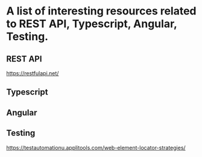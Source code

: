 # A list of interesting resources related to REST API, Typescript, Angular, Testing.

## REST API
https://restfulapi.net/

## Typescript


## Angular


## Testing
https://testautomationu.applitools.com/web-element-locator-strategies/
